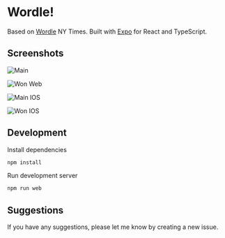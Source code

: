 # Wordle!

Based on [Wordle](https://www.nytimes.com/games/wordle/index.html) NY Times. Built with [Expo](https://react.dev/learn/start-a-new-react-project#expo) for React and TypeScript.

## Screenshots

![Main](./assets/images/docs/main.png)

![Won Web](./assets/images/docs/won-web.png)

![Main IOS](./assets/images/docs/main-ios.png)

![Won IOS](./assets/images/docs/won-ios.png)

## Development

Install dependencies

```bash
npm install
```

Run development server

```bash
npm run web
```

## Suggestions

If you have any suggestions, please let me know by creating a new issue.
